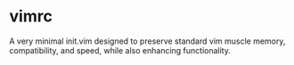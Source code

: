 # vimrc

A very minimal init.vim designed to preserve standard vim muscle memory, compatibility, and speed, while also enhancing functionality.

